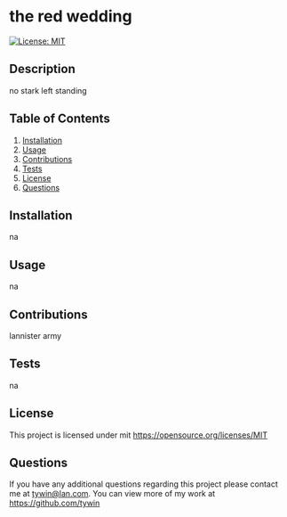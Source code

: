 # the red wedding
  [![License: MIT](https://img.shields.io/badge/License-MIT-yellow.svg)](https://opensource.org/licenses/MIT) 

## Description
no stark left standing

## Table of Contents
1. [Installation](#installation)
2. [Usage](#usage)
3. [Contributions](#contributions)
4. [Tests](#tests)
5. [License](#license)
6. [Questions](#questions)

## Installation
na

## Usage
na

## Contributions
lannister army

## Tests
na

## License
This project is licensed under mit 
https://opensource.org/licenses/MIT

## Questions
If you have any additional questions regarding this project please contact me at tywin@lan.com.
You can view more of my work at https://github.com/tywin